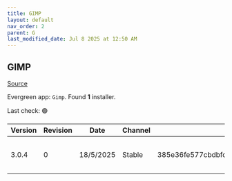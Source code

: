 ```yaml
---
title: GIMP
layout: default
nav_order: 2
parent: G
last_modified_date: Jul 8 2025 at 12:50 AM
---
```


## GIMP

[Source](https://www.gimp.org/)

Evergreen app: `Gimp`. Found **1** installer.

Last check: 🟢

| Version | Revision | Date      | Channel | Sha256                                                           | URI                                                                                                                                                  |
| ------- | -------- | --------- | ------- | ---------------------------------------------------------------- | ---------------------------------------------------------------------------------------------------------------------------------------------------- |
| 3.0.4   | 0        | 18/5/2025 | Stable  | 385e36fe577cbdbfc71ba79d6c046d6f4eaabc01effd7f067bf15fd98410b2a1 | [https://mirrors.xmission.com/gimp/gimp/v3.0/windows/gimp-3.0.4-setup.exe](https://mirrors.xmission.com/gimp/gimp/v3.0/windows/gimp-3.0.4-setup.exe) |
